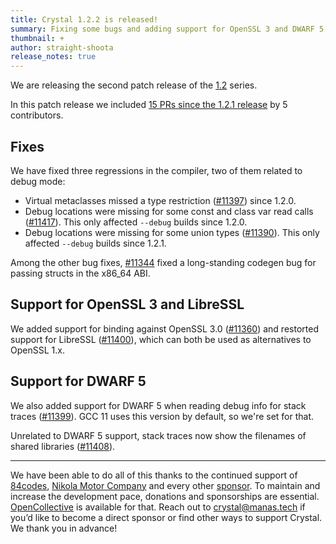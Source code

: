 ```yaml
---
title: Crystal 1.2.2 is released!
summary: Fixing some bugs and adding support for OpenSSL 3 and DWARF 5
thumbnail: +
author: straight-shoota
release_notes: true
---
```


We are releasing the second patch release of the [1.2](https://crystal-lang.org/2021/10/14/1.2.0-released.html) series.

In this patch release we included [15 PRs since the 1.2.1 release](https://github.com/crystal-lang/crystal/pulls?q=is%3Apr+milestone%3A1.2.2) by 5 contributors.

## Fixes

We have fixed three regressions in the compiler, two of them related to debug mode:

* Virtual metaclasses missed a type restriction ([#11397](https://github.com/crystal-lang/crystal/issues/11376)) since 1.2.0.
* Debug locations were missing for some const and class var read calls ([#11417](https://github.com/crystal-lang/crystal/pull/11417)). This only affected `--debug` builds since 1.2.0.
* Debug locations were missing for some union types ([#11390](https://github.com/crystal-lang/crystal/pull/11390)). This only affected `--debug` builds since 1.2.1.

Among the other bug fixes, [#11344](https://github.com/crystal-lang/crystal/pull/11344)
fixed a long-standing codegen bug for passing structs in the x86_64 ABI.

## Support for OpenSSL 3 and LibreSSL

We added support for binding against OpenSSL 3.0 ([#11360](https://github.com/crystal-lang/crystal/pull/11360)) and restorted support for LibreSSL ([#11400](https://github.com/crystal-lang/crystal/pull/11400)), which can both be used as alternatives to OpenSSL 1.x.

## Support for DWARF 5

We also added support for DWARF 5 when reading debug info for stack traces ([#11399](https://github.com/crystal-lang/crystal/pull/11399)).
GCC 11 uses this version by default, so we're set for that.

Unrelated to DWARF 5 support, stack traces now show the filenames of shared libraries ([#11408](https://github.com/crystal-lang/crystal/pull/11408)).

---
We have been able to do all of this thanks to the continued support of [84codes](https://www.84codes.com/), [Nikola Motor Company](https://nikolamotor.com/) and every other [sponsor](/sponsors). To maintain and increase the development pace, donations and sponsorships are essential. [OpenCollective](https://opencollective.com/crystal-lang) is available for that. Reach out to [crystal@manas.tech](mailto:crystal@manas.tech) if you’d like to become a direct sponsor or find other ways to support Crystal. We thank you in advance!
